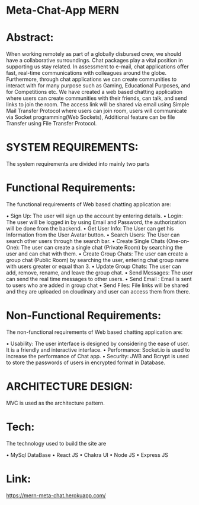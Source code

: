 # Meta-Chat-App MERN

# Abstract:
 When working remotely as part of a globally disbursed crew, we should have a collaborative surroundings. Chat packages play a vital position in supporting us stay related. In assessment to e-mail, chat applications offer fast, real-time communications with colleagues around the globe. Furthermore, through chat applications we can create communities to interact with for many purpose such as Gaming, Educational Purposes, and for Competitions etc. We have created a web based chatting application where users can create communities with their friends, can talk, and send links to join the room. The access link will be shared via email using Simple Mail Transfer Protocol where users can join room, users will communicate via Socket programming(Web Sockets),  Additional feature can be file Transfer using File Transfer Protocol.

# SYSTEM REQUIREMENTS:
 The system requirements are divided into mainly two parts

# Functional Requirements:
 The functional requirements of Web based chatting application are:

• Sign Up: The user will sign up the account by entering details.
• Login: The user will be logged in by using Email and Password, the authorization will be done from the backend.
• Get User Info:  The User can get his Information from the User Avatar button.
• Search Users: The User can search other users through the search bar.
• Create Single Chats (One-on-One):  The user can create a single chat (Private Room) by searching the user and can chat with them.
• Create Group Chats:  The user can create a group chat (Public Room) by searching the user, entering chat group name with users greater or equal than 3.
• Update Group Chats: The user can add, remove, rename, and leave the group chat.
• Send Messages: The user can send the real time messages to other users.
• Send Email : Email is sent to users who are added in group chat
• Send Files: File links will be shared and they are uploaded on cloudinary and user can access them from there.

# Non-Functional Requirements:
 The non-functional requirements of Web based chatting application are:

• Usability: The user interface is designed by considering the ease of user. It is a friendly and interactive interface.
• Performance: Socket.io is used to increase the performance of Chat app.
• Security: JWB and Bcrypt is used to store the passwords of users in encrypted format in Database.

# ARCHITECTURE DESIGN:
 MVC is used as the architecture pattern.
 
# Tech:
 The technology used to build the site are

• MySql DataBase
• React JS
• Chakra UI
• Node JS
• Express JS

# Link:
 https://mern-meta-chat.herokuapp.com/